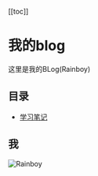 [[toc]]

# 我的blog 

这里是我的BLog(Rainboy)

## 目录

- [学习笔记](./_学习笔记/index.md)

## 我

![Rainboy](https://github.com/rainboylvx.png)
